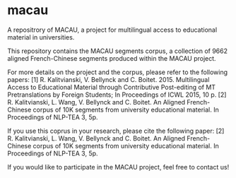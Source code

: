 # macau
A repositrory of MACAU, a project for multilingual access to educational material in universities.

This repository contains the MACAU segments corpus, a collection of 9662 aligned French-Chinese segments produced within the MACAU project. 

For more details on the project and the corpus, please refer to the following papers:
[1] R. Kalitvianski, V. Bellynck and C. Boitet. 2015. Multilingual Access to Educational Material through 
    Contributive Post-editing of MT Pretranslations by Foreign Students; In Proceedings of ICWL 2015, 10 p. 
[2] R. Kalitvianski, L. Wang, V. Bellynck and C. Boitet. An Aligned French-Chinese corpus of 10K segments 
    from university educational material. In Proceedings of NLP-TEA 3, 5p.

If you use this coprus in your research, please cite the following paper: 
[2] R. Kalitvianski, L. Wang, V. Bellynck and C. Boitet. An Aligned French-Chinese corpus of 10K segments 
    from university educational material. In Proceedings of NLP-TEA 3, 5p.
    
If you would like to participate in the MACAU project, feel free to contact us!
